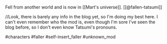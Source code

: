 Fell from another world and is now in [[Mart's universe]]. [[@fallen-tatsumi]]

//Look, there is barely any info in the blog yet, so I'm doing my best here. I can't even remember who the mod is, even though I'm sore I've seen the blog before, so I don't even know Tatsumi's pronouns.

#characters #faller #self-insert_faller #unknown_mod 